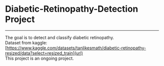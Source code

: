 # Diabetic-Retinopathy-Detection Project
------------------------------------------
The goal is to detect and classify diabetic retinopathy.<br>
Dataset from kaggle: [https://www.kaggle.com/datasets/tanlikesmath/diabetic-retinopathy-resized/data?select=resized_train](url)
<br>
This project is an ongoing project.
